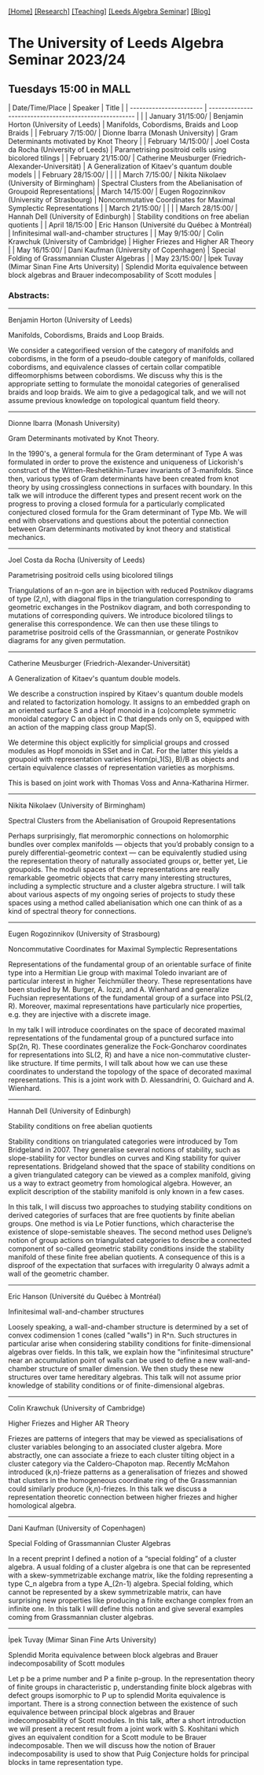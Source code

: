 [[Home]](https://emine-yildirim.github.io/) 
[[Research]](https://emine-yildirim.github.io/Research.html) 
[[Teaching]](https://emine-yildirim.github.io/teaching.html)
[[Leeds Algebra Seminar]](https://emine-yildirim.github.io/seminar.html)
[[Blog]](http://yildirimemine.tumblr.com/)

# The University of Leeds Algebra Seminar 2023/24  
## Tuesdays 15:00 in MALL

| Date/Time/Place         | Speaker                                                | Title    |
| ----------------------- | ------------------------------------------------------ |          |
| January 31/15:00/       | Benjamin Horton (University of Leeds)                  | Manifolds, Cobordisms, Braids and Loop Braids      |
| February 7/15:00/       | Dionne Ibarra   (Monash University)                    | Gram Determinants motivated by Knot Theory         |
| February 14/15:00/      | Joel Costa da Rocha (University of Leeds)              | Parametrising positroid cells using bicolored tilings |
| February 21/15:00/      | Catherine Meusburger (Friedrich-Alexander-Universität) | A Generalization of Kitaev's quantum double models |
| February 28/15:00/      |                                                        |          |
| March 7/15:00/          | Nikita Nikolaev (University of Birmingham)             | Spectral Clusters from the Abelianisation of Groupoid Representations|
| March 14/15:00/         | Eugen Rogozinnikov (University of Strasbourg)          | Noncommutative Coordinates for Maximal Symplectic Representations |
| March 21/15:00/         |                                                        |          |
| March 28/15:00/         | Hannah Dell (University of Edinburgh)                  | Stability conditions on free abelian quotients     |
| April 18/15:00          | Eric Hanson (Université du Québec à Montréal)          | Infinitesimal wall-and-chamber structures          |
| May 9/15:00/            | Colin Krawchuk (University of Cambridge)               | Higher Friezes and Higher AR Theory                |
| May 16/15:00/           | Dani Kaufman  (University of Copenhagen)               | Special Folding of Grassmannian Cluster Algebras        |
| May 23/15:00/           | İpek Tuvay  (Mimar Sinan Fine Arts University)         | Splendid Morita equivalence between block algebras and Brauer indecomposability of Scott modules         |


### Abstracts:

---

Benjamin Horton (University of Leeds) 

Manifolds, Cobordisms, Braids and Loop Braids.

 We consider a categorifieed version of the category of manifolds and cobordisms, in the form of a pseudo-double category of manifolds, collared cobordisms, and equivalence classes of certain collar compatible diffeomorphisms between cobordisms. We discuss why this is the appropriate setting to formulate the monoidal categories of generalised braids and loop braids. We aim to give a pedagogical talk, and we will not assume previous knowledge on topological quantum field theory.
 
 ---
 
Dionne Ibarra (Monash University)
 
Gram Determinants motivated by Knot Theory. 

 In the 1990's, a general formula for the Gram determinant of Type A was formulated in order to prove the existence and uniqueness of Lickorish's construct of the Witten-Reshetikhin-Turaev invariants of 3-manifolds. Since then, various types of Gram determinants have been created from knot theory by using crossingless connections in surfaces with boundary. In this talk we will introduce the different types and present recent work on the progress to proving a closed formula for a particularly complicated conjectured closed formula for the Gram determinant of Type Mb. We will end with observations and questions about the potential connection between Gram determinants motivated by knot theory and statistical mechanics.
 
 ---
 
 Joel Costa da Rocha (University of Leeds) 
 
Parametrising positroid cells using bicolored tilings
 
 Triangulations of an n-gon are in bijection with reduced Postnikov diagrams of type (2,n), with diagonal flips in the triangulation corresponding to geometric exchanges in the Postnikov diagram, and both corresponding to mutations of corresponding quivers. We introduce bicolored tilings to generalise this correspondence. We can then use these tilings to parametrise positroid cells of the Grassmannian, or generate Postnikov diagrams for any given permutation.

---
 
Catherine Meusburger (Friedrich-Alexander-Universität)
 
A Generalization of Kitaev's quantum double models.

 We describe a construction inspired by Kitaev's quantum double models 
and related to factorization homology. It assigns to an embedded graph 
on an oriented surface S and a Hopf monoid in a (co)complete symmetric 
monoidal category C an object in C that depends only on S, equipped with 
an action of the mapping class group Map(S).

We determine this object explicitly for simplicial groups and crossed 
modules as Hopf monoids in SSet and in Cat.  For the latter this yields 
a groupoid with representation varieties Hom(pi_1(S), B)/B as objects 
and certain equivalence classes of representation varieties as morphisms.

This is based on joint work with Thomas Voss and Anna-Katharina Hirmer.

---

Nikita Nikolaev (University of Birmingham) 

Spectral Clusters from the Abelianisation of Groupoid Representations

 Perhaps surprisingly, flat meromorphic connections on holomorphic bundles over complex manifolds — objects that you’d probably consign to a purely differential-geometric context — can be equivalently studied using the representation theory of naturally associated groups or, better yet, Lie groupoids. The moduli spaces of these representations are really remarkable geometric objects that carry many interesting structures, including a symplectic structure and a cluster algebra structure. I will talk about various aspects of my ongoing series of projects to study these spaces using a method called abelianisation which one can think of as a kind of spectral theory for connections.
 
 ---
 
Eugen Rogozinnikov (University of Strasbourg)
 
Noncommutative Coordinates for Maximal Symplectic Representations

 Representations of the fundamental group of an orientable surface of finite type into a Hermitian Lie group with maximal Toledo invariant are of particular interest in higher Teichmüller theory. These representations have been studied by M. Burger, A. Iozzi, and A. Wienhard and generalize Fuchsian representations of the fundamental group of a surface into PSL(2, R). Moreover, maximal representations have particularly nice properties, e.g. they are injective with a discrete image.

In my talk I will introduce coordinates on the space of decorated maximal representations of the fundamental group of a punctured surface into Sp(2n, R). These coordinates generalize the Fock-Goncharov coordinates for representations into SL(2, R) and have a nice non-commutative cluster-like structure. If time permits, I will talk about how we can use these coordinates to understand the topology of the space of decorated maximal representations. This is a joint work with D. Alessandrini, O. Guichard and A. Wienhard.

---

Hannah Dell (University of Edinburgh)

Stability conditions on free abelian quotients 

Stability conditions on triangulated categories were introduced by Tom Bridgeland in 2007. They generalise several notions of stability, such as slope-stability for vector bundles on curves and King stability for quiver representations. Bridgeland showed that the space of stability conditions on a given triangulated category can be viewed as a complex manifold, giving us a way to extract geometry from homological algebra. However, an explicit description of the stability manifold is only known in a few cases. 

In this talk, I will discuss two approaches to studying stability conditions on derived categories of surfaces that are free quotients by finite abelian groups. One method is via Le Potier functions, which characterise the existence of slope-semistable sheaves. The second method uses Deligne’s notion of group actions on triangulated categories to describe a connected component of so-called geometric stability conditions inside the stability manifold of these finite free abelian quotients. A consequence of this is a disproof of the expectation that surfaces with irregularity 0 always admit a wall of the geometric chamber.

---

Eric Hanson (Université du Québec à Montréal)

Infinitesimal wall-and-chamber structures

Loosely speaking, a wall-and-chamber structure is determined by a set of convex codimension 1 cones (called "walls") in R^n. Such structures in particular arise when considering stability conditions for finite-dimensional algebras over fields. In this talk, we explain how the "infinitesimal structure" near an accumulation point of walls can be used to define a new wall-and-chamber structure of smaller dimension. We then study these new structures over tame hereditary algebras. This talk will not assume prior knowledge of stability conditions or of finite-dimensional algebras.

---

Colin Krawchuk (University of Cambridge)

Higher Friezes and Higher AR Theory

Friezes are patterns of integers that may be viewed as specialisations of cluster variables belonging to an associated cluster algebra. More abstractly, one can associate a frieze to each cluster tilting object in a cluster category via the Caldero-Chapoton map. Recently McMahon introduced (k,n)-frieze patterns as a generalisation of friezes and showed that clusters in the homogeneous coordinate ring of the Grassmannian could similarly produce (k,n)-friezes. In this talk we discuss a representation theoretic connection between higher friezes and higher homological algebra.

---

Dani Kaufman (University of Copenhagen)

Special Folding of Grassmannian Cluster Algebras

In a recent preprint I defined a notion of a “special folding” of a cluster algebra. A usual folding of a cluster algebra is one that can be represented with a skew-symmetrizable exchange matrix, like the folding representing a type C_n algebra from a type A_(2n-1) algebra. Special folding, which cannot be represented by a skew symmetrizable matrix, can have surprising new properties like producing a finite exchange complex from an infinite one. In this talk I will define this notion and give several examples coming from Grassmannian cluster algebras.

---

İpek Tuvay (Mimar Sinan Fine Arts University)

Splendid Morita equivalence between block algebras and Brauer indecomposability of Scott modules

Let p be a prime number and P a finite p-group. In the representation theory of finite groups in characteristic p, understanding finite block algebras with defect groups isomorphic to P up to splendid Morita equivalence is important. There is a strong connection between the existence of such equivalence between principal block algebras and Brauer indecomposability of Scott modules. In this talk, after a short introduction we will present a recent result from a joint work with S. Koshitani which gives an equivalent condition for a Scott module to be Brauer indecomposable. Then we will discuss how the notion of Brauer indecomposability is used to show that Puig Conjecture holds for principal blocks in tame representation type.
